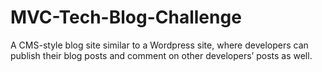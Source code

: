 # MVC-Tech-Blog-Challenge
A  CMS-style blog site similar to a Wordpress site, where developers can publish their blog posts and comment on other developers’ posts as well. 
